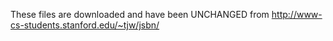 These files are downloaded and have been UNCHANGED from http://www-cs-students.stanford.edu/~tjw/jsbn/

